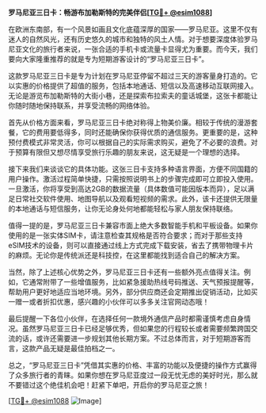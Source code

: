 **罗马尼亚三日卡：畅游布加勒斯特的完美伴侣[[TG💪+ @esim1088](https://t.me/s/esim1088)]**

在欧洲东南部，有一个风景如画且文化底蕴深厚的国家——罗马尼亚。这里不仅有迷人的自然风光，还有历史悠久的城市和独特的风土人情。对于想要深度体验罗马尼亚文化的旅行者来说，一张合适的手机卡或流量卡显得尤为重要。而今天，我们要向大家隆重推荐的就是专为短期游客设计的“罗马尼亚三日卡”。

这款罗马尼亚三日卡是专为计划在罗马尼亚停留不超过三天的游客量身打造的。它以实惠的价格提供了超值的服务，包括本地通话、短信以及高速移动互联网接入。无论是游览布加勒斯特的大街小巷，还是探索布拉索夫的童话城堡，这张卡都能让你随时随地保持联系，并享受流畅的网络体验。

首先从价格方面来看，罗马尼亚三日卡绝对称得上物美价廉。相较于传统的漫游套餐，它的费用要低得多，同时还能确保你获得优质的通信服务。更重要的是，这种预付费模式非常灵活，你可以根据自己的实际需求购买，避免了不必要的浪费。对于预算有限但又想尽情享受旅行乐趣的朋友来说，这无疑是一个理想的选择。

接下来我们来谈谈它的具体功能。这张三日卡支持多种语言界面，方便不同国籍的用户操作。激活过程简单快捷，只需按照说明书上的步骤完成即可立即投入使用。一旦激活，你将享受到高达2GB的数据流量（具体数值可能因版本而异），足以满足日常社交软件使用、地图导航以及观看短视频的需求。此外，该卡还提供无限量的本地通话与短信服务，让你无论身处何地都能轻松与家人朋友保持联络。

值得一提的是，罗马尼亚三日卡兼容市面上绝大多数智能手机和平板设备。如果你使用的是一张实体SIM卡，请注意检查其规格是否符合要求；而对于那些支持eSIM技术的设备，则可以直接通过线上方式完成下载安装，省去了携带物理卡片的麻烦。无论你是传统派还是科技控，在这里都能找到适合自己的解决方案。

当然，除了上述核心优势之外，罗马尼亚三日卡还有一些额外亮点值得关注。例如，它通常附带了一些增值服务，比如紧急援助热线号码推送、天气预报提醒等，帮助用户更好地适应当地环境。另外，部分供应商还会定期推出促销活动，比如买一赠一或者折扣优惠，感兴趣的小伙伴可以多多关注官网动态哦！

最后提醒一下各位小伙伴，在选择任何一款境外通信产品时都需谨慎考虑自身情况。虽然罗马尼亚三日卡已经足够优秀，但如果您的行程较长或者需要频繁跨国交流的话，或许还需要进一步规划其他长期方案。不过总体而言，对于短期游客而言，这款产品无疑是最佳拍档之一。

总之，“罗马尼亚三日卡”凭借其实惠的价格、丰富的功能以及便捷的操作方式赢得了众多旅行者的青睐。如果你想在罗马尼亚度过一段无忧无虑的美好时光，那么就不要错过这个绝佳机会吧！赶紧下单吧，开启你的罗马尼亚之旅！

[[TG💪+ @esim1088](https://t.me/s/esim1088) ![Image](https://i.postimg.cc/4NQfJmqS/Snipaste-2025-05-13-00-14-12.png)]